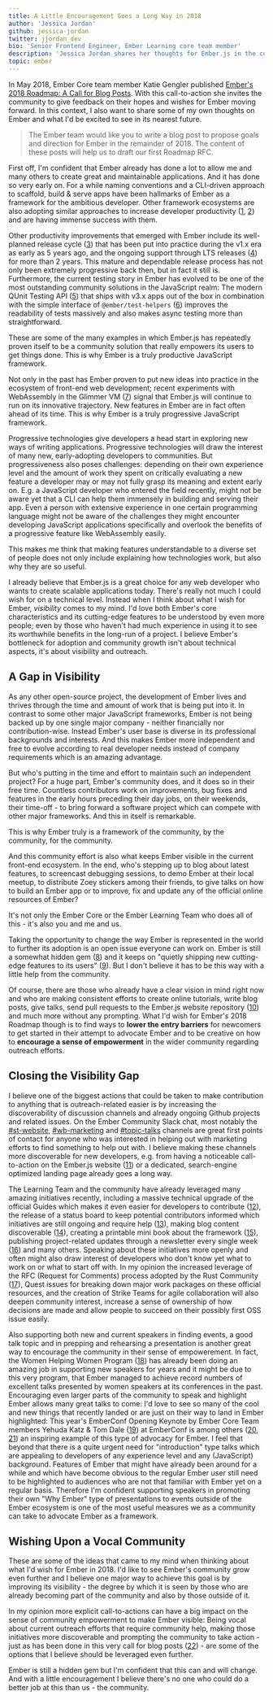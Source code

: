 ```yaml
---
title: A Little Encouragement Goes a Long Way in 2018
author: 'Jessica Jordan'
github: jessica-jordan
twitter: jjordan_dev
bio: 'Senior Frontend Engineer, Ember Learning core team member'
description: 'Jessica Jordan shares her thoughts for Ember.js in the coming year in response to the Ember 2018 Roadmap Call for Blog Posts.'
topic: ember
---
```


In May 2018, Ember Core team member Katie Gengler published [Ember's 2018 Roadmap: A Call for Blog Posts](https://www.emberjs.com/blog/2018/05/02/ember-2018-roadmap-call-for-posts.html). With this call-to-action she invites the community to give feedback on their hopes and wishes for Ember moving forward.
In this context, I also want to share some of my own thoughts on Ember and what I'd be excited to see in its nearest future.

<!--break-->

> The Ember team would like you to write a blog post to propose goals and direction for Ember in the remainder of 2018. The content of these posts will help us to draft our first Roadmap RFC.

First off, I'm confident that Ember already has done a lot to allow me and many others to create great and maintainable applications. And it has done so very early on.
For a while naming conventions and a CLI-driven approach to scaffold, build & serve apps have been hallmarks of Ember as a framework for the ambitious developer. Other framework ecosystems are also adopting similar approaches to increase developer productivity ([1](https://github.com/angular/angular-cli/tree/v1.6.8#cli-for-angular-applications-based-on-the-ember-cli-project), [2](https://hackernoon.com/structuring-projects-and-naming-components-in-react-1261b6e18d76)) and are having immense success with them.

Other productivity improvements that emerged with Ember include its well-planned release cycle ([3](https://www.emberjs.com/blog/2013/09/06/new-ember-release-process.html)) that has been put into practice during the v1.x era as early as 5 years ago, and the ongoing support through LTS releases ([4](https://emberjs.com/blog/2016/02/25/announcing-embers-first-lts.html?utm_source=javascriptweekly&utm_medium=email)) for more than 2 years. This mature and dependable release process has not only been extremely progressive back then, but in fact it still is.
Furthermore, the current testing story in Ember has evolved to be one of the most outstanding community solutions in the JavaScript realm: The modern QUnit Testing API ([5](https://rwjblue.com/2017/10/23/ember-qunit-simplication/)) that ships with v3.x apps out of the box in combination with the simple interface of `@ember/test-helpers` ([6](https://github.com/emberjs/ember-test-helpers/blob/master/API.md)) improves the readability of tests massively and also makes async testing more than straightforward.

These are some of the many examples in which Ember.js has repeatedly proven itself to be a community solution that really empowers its users to get things done.
This is why Ember is a truly productive JavaScript framework.

Not only in the past has Ember proven to put new ideas into practice in the ecosystem of front-end web development; recent experiments with WebAssembly in the Glimmer VM ([7](https://youtu.be/NhtpXs0ZtUc?t=35m56s)) signal that Ember.js will continue to run on its innovative trajectory. New features in Ember are in fact often ahead of its time.
This is why Ember is a truly progressive JavaScript framework.

Progressive technologies give developers a head start in exploring new ways of writing applications. Progressive technologies will draw the interest of many new, early-adopting developers to communities. But progressiveness also poses challenges: depending on their own experience level and the amount of work they spent on critically evaluating a new feature a developer may or may not fully grasp its meaning and extent early on. E.g. a JavaScript developer who entered the field recently, might not be aware yet that a CLI can help them immensely in building and serving their app. Even a person with extensive experience in one certain programming language might not be aware of the challenges they might encounter developing JavaScript applications specifically and overlook the benefits of a progressive feature like WebAssembly easily.

This makes me think that making features understandable to a diverse set of people does not only include explaining how technologies work, but also why they are so useful.

I already believe that Ember.js is a great choice for any web developer who wants to create scalable applications today.
There's really not much I could wish for on a technical level.
Instead when I think about what I wish for Ember, _visibility_ comes to my mind.
I'd love both Ember's core characteristics and its cutting-edge features to be understood by even more people; even by those who haven't had much experience in using it to see its worthwhile benefits in the long-run of a project.
I believe Ember's bottleneck for adoption and community growth isn't about technical aspects, it's about visibility and outreach.

## A Gap in Visibility

As any other open-source project, the development of Ember lives and thrives through the time and amount of work that is being put into it. In contrast to some other major JavaScript frameworks, Ember is not being backed up by one single major company - neither financially nor contribution-wise.
Instead Ember's user base is diverse in its professional backgrounds and interests. And this makes Ember more independent and free to evolve according to real developer needs instead of company requirements which is an amazing advantage.

But who's putting in the time and effort to maintain such an independent project? For a huge part, Ember's community does, and it does so in their free time. Countless contributors work on improvements, bug fixes and features in the early hours preceding their day jobs, on their weekends, their time-off - to bring forward a software project which can compete with other major frameworks. And this in itself is remarkable.

This is why Ember truly is a framework of the community, by the community, for the community.

And this community effort is also what keeps Ember visible in the current front-end ecosystem. In the end, who's stepping up to blog about latest features, to screencast debugging sessions, to demo Ember at their local meetup, to distribute Zoey stickers among their friends, to give talks on how to build an Ember app or to improve, fix and update any of the official online resources of Ember?

It's not only the Ember Core or the Ember Learning Team who does all of this - it's also you and me and us.

Taking the opportunity to change the way Ember is represented in the world to further its adoption is an open issue everyone can work on.
Ember is still a somewhat hidden gem ([8](http://blog.agilityworks.co.uk/our-blog/a-hidden-gem-ember-js)) and it keeps on "quietly shipping new cutting-edge features to its users" ([9](https://twitter.com/sugarpirate_/status/923620576970731520)). But I don't believe it has to be this way with a little help from the community.

Of course, there are those who already have a clear vision in mind right now and who are making consistent efforts to create online tutorials, write blog posts, give talks, send pull requests to the Ember.js website repository ([10](https://github.com/emberjs/website/pulls?utf8=%E2%9C%93&q=is%3Apr+is%3Amerged)) and much more without any prompting.
What I'd wish for Ember's 2018 Roadmap though is to find ways to **lower the entry barriers** for newcomers to get started in their attempt to advocate Ember and to be creative on how to **encourage a sense of empowerment** in the wider community regarding outreach efforts.

## Closing the Visibility Gap

I believe one of the biggest actions that could be taken to make contribution to anything that is outreach-related easier is by increasing the discoverability of discussion channels and already ongoing Github projects and related issues. On the Ember Community Slack chat, most notably the [#st-website](https://embercommunity.slack.com/messages/CAHEZTMBK/), [#wb-marketing](https://embercommunity.slack.com/messages/C36ETE3DK/) and [#topic-talks](https://embercommunity.slack.com/messages/C9RSE508J/) channels are great first points of contact for anyone who was interested in helping out with marketing efforts to find something to help out with. I believe making these channels more discoverable for new developers, e.g. from having a noticeable call-to-action on the Ember.js website ([11](https://emberjs.com/)) or a dedicated, search-engine optimized landing page already goes a long way.

The Learning Team and the community have already leveraged many amazing initiatives recently, including a massive technical upgrade of the official Guides which makes it even easier for developers to contribute ([12](https://guides.emberjs.com/)), the release of a status board to keep potential contributors informed which initiatives are still ongoing and require help ([13](https://emberjs.com/statusboard/)), making blog content discoverable ([14](https://github.com/emberjs/website/pull/3280)), creating a printable mini book about the framework ([15](https://github.com/ember-learn/the-shortest-ember-book)), publishing project-related updates through a newsletter every single week ([16](https://the-emberjs-times.ongoodbits.com/)) and many others.
Speaking about these initiatives more openly and often might also draw interest of developers who don't know yet what to work on or what to start off with.
In my opinion the increased leverage of the RFC (Request for Comments) process adopted by the Rust Community ([17](http://rust-lang.github.io/rfcs/)), Quest issues for breaking down major work packages on these official resources, and the creation of Strike Teams for agile collaboration will also deepen community interest, increase a sense of ownership of how decisions are made and allow people to succeed on their possibly first OSS issue easily.

Also supporting both new and current speakers in finding events, a good talk topic and in prepping and rehearsing a presentation is another great way to encourage the community in their sense of empowerement.
In fact, the Women Helping Women Program ([18](https://emberwomen.com/)) has already been doing an amazing job in supporting new speakers for years and it might be due to this very program, that Ember managed to achieve record numbers of excellent talks presented by women speakers at its conferences in the past.
Encouraging even larger parts of the community to speak and highlight Ember allows many great talks to come: I'd love to see so many of the cool and new things that recently landed or are just on their way to land in Ember highlighted: This year's EmberConf Opening Keynote by Ember Core Team members Yehuda Katz & Tom Dale ([19](https://www.youtube.com/watch?v=NhtpXs0ZtUc)) at EmberConf is among others ([20](https://twitter.com/skillsmatter/status/984752827904950273), [21](https://www.youtube.com/watch?v=8D-O4cSteRk)) an inspiring example of this type of advocacy for Ember.
I feel that beyond that there is a quite urgent need for "introduction" type talks which are appealing to developers of any experience level and any (JavaScript) background. Features of Ember that might have already been around for a while and which have become obvious to the regular Ember user still need to be highlighted to audiences who are not that familiar with Ember yet on a regular basis. Therefore I'm confident supporting speakers in promoting their own "Why Ember" type of presentations to events outside of the Ember ecosystem is one of the most useful measures we as a community can take to advocate Ember as a framework.

## Wishing Upon a Vocal Community

These are some of the ideas that came to my mind when thinking about what I'd wish for Ember in 2018. I'd like to see Ember's community grow even further and I believe one major way to achieve this goal is by improving its visibility - the degree by which it is seen by those who are already becoming part of the community and also by those outside of it.

In my opinion more explicit call-to-actions can have a big impact on the sense of community empowerment to make Ember visible: Being vocal about current outreach efforts that require community help, making those initiatives more discoverable and prompting the community to take action - just as has been done in this very call for blog posts ([22](https://www.emberjs.com/blog/2018/05/02/ember-2018-roadmap-call-for-posts.html)) - are some of the options that I believe should be leveraged even further.

Ember is still a hidden gem but I'm confident that this can and will change. And with a little encouragement I believe there's no one who could do a better job at this than us - the community.
